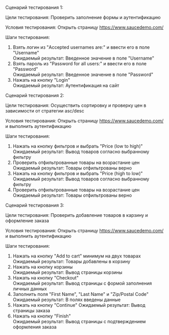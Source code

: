 Сценарий тестирования 1:  
  
Цели тестирования: Проверить заполнение формы и аутентификацию  
  
Условия тестирования: Открыть страницу https://www.saucedemo.com/  
  
Шаги тестирования:  
1. Взять логин из "Accepted usernames are:" и ввести его в поле "Username"  
Ожидаемый результат: Введенное значение в поле "Username"  
2. Взять пароль из "Password for all users:" и ввести его в поле "Password"  
Ожидаемый результат: Введенное значение в поле "Password"  
3. Нажать на кнопку "Login"  
Ожидаемый результат: Аутентификация на сайт  
  
Сценарий тестирования 2:  
  
Цели тестирования: Осуществить сортировку и проверку цен в зависимости от стратегии asc/desc  
  
Условия тестирования: Открыть страницу https://www.saucedemo.com/ и выполнить аутентификацию  
  
Шаги тестирования:  
1. Нажать на кнопку фильтров и выбрать "Price (low to high)"  
Ожидаемый результат: Вывод товаров согласно выбранному фильтру  
2. Проверить отфильтрованные товары на возрастание цен  
Ожидаемый результат: Товары отфильтрованы верно  
3. Нажать на кнопку фильтров и выбрать "Price (high to low)"  
Ожидаемый результат: Вывод товаров согласно выбранному фильтру  
4. Проверить отфильтрованные товары на возрастание цен  
Ожидаемый результат: Товары отфильтрованы верно  
  
Сценарий тестирования 3:  
  
Цели тестирования: Проверить добавление товаров в карзину и оформление заказа  
  
Условия тестирования: Открыть страницу https://www.saucedemo.com/ и выполнить аутентификацию  
  
Шаги тестирования:  
1. Нажать на кнопку "Add to cart" минимум на двух товарах  
Ожидаемый результат: Товары добавлены в корзину  
2. Нажать на кнопку корзины  
Ожидаемый результат: Вывод страницы корзины  
3. Нажать на кнопку "Checkout"  
Ожидаемый результат: Вывод страницы с формой заполнения личных данных  
4. Заполнить поля "First Name", "Last Name" и "Zip/Postal Code"  
Ожидаемый результат: В полях введены данные  
5. Нажать на кнопку "Continue"
Ожидаемый результат: Вывод страницы заказа  
6. Нажать на кнопку "Finish"  
Ожидаемый результат: Вывод страницы с подтверждением оформления заказа
